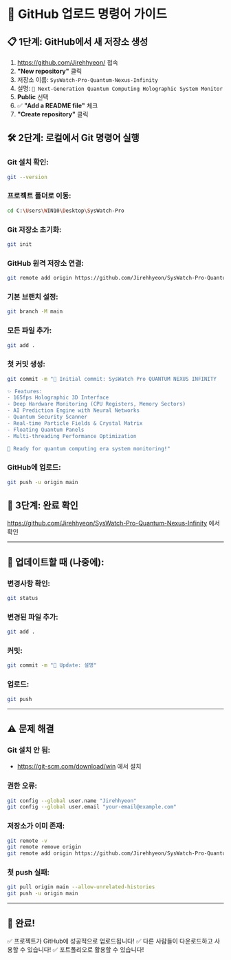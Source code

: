 # 🚀 GitHub 업로드 명령어 가이드

## 📋 1단계: GitHub에서 새 저장소 생성
1. https://github.com/Jirehhyeon/ 접속
2. **"New repository"** 클릭
3. 저장소 이름: `SysWatch-Pro-Quantum-Nexus-Infinity`
4. 설명: `🌌 Next-Generation Quantum Computing Holographic System Monitor`
5. **Public** 선택
6. ✅ **"Add a README file"** 체크
7. **"Create repository"** 클릭

## 🛠️ 2단계: 로컬에서 Git 명령어 실행

### Git 설치 확인:
```bash
git --version
```

### 프로젝트 폴더로 이동:
```bash
cd C:\Users\WIN10\Desktop\SysWatch-Pro
```

### Git 저장소 초기화:
```bash
git init
```

### GitHub 원격 저장소 연결:
```bash
git remote add origin https://github.com/Jirehhyeon/SysWatch-Pro-Quantum-Nexus-Infinity.git
```

### 기본 브랜치 설정:
```bash
git branch -M main
```

### 모든 파일 추가:
```bash
git add .
```

### 첫 커밋 생성:
```bash
git commit -m "🌌 Initial commit: SysWatch Pro QUANTUM NEXUS INFINITY

✨ Features:
- 165fps Holographic 3D Interface
- Deep Hardware Monitoring (CPU Registers, Memory Sectors)  
- AI Prediction Engine with Neural Networks
- Quantum Security Scanner
- Real-time Particle Fields & Crystal Matrix
- Floating Quantum Panels
- Multi-threading Performance Optimization

🚀 Ready for quantum computing era system monitoring!"
```

### GitHub에 업로드:
```bash
git push -u origin main
```

## 🎯 3단계: 완료 확인
https://github.com/Jirehhyeon/SysWatch-Pro-Quantum-Nexus-Infinity 에서 확인

---

## 🔄 업데이트할 때 (나중에):

### 변경사항 확인:
```bash
git status
```

### 변경된 파일 추가:
```bash
git add .
```

### 커밋:
```bash
git commit -m "📝 Update: 설명"
```

### 업로드:
```bash
git push
```

---

## ⚠️ 문제 해결

### Git 설치 안 됨:
- https://git-scm.com/download/win 에서 설치

### 권한 오류:
```bash
git config --global user.name "Jirehhyeon"
git config --global user.email "your-email@example.com"
```

### 저장소가 이미 존재:
```bash
git remote -v
git remote remove origin
git remote add origin https://github.com/Jirehhyeon/SysWatch-Pro-Quantum-Nexus-Infinity.git
```

### 첫 push 실패:
```bash
git pull origin main --allow-unrelated-histories
git push -u origin main
```

---

## 🎉 완료!
✅ 프로젝트가 GitHub에 성공적으로 업로드됩니다!
✅ 다른 사람들이 다운로드하고 사용할 수 있습니다!
✅ 포트폴리오로 활용할 수 있습니다!